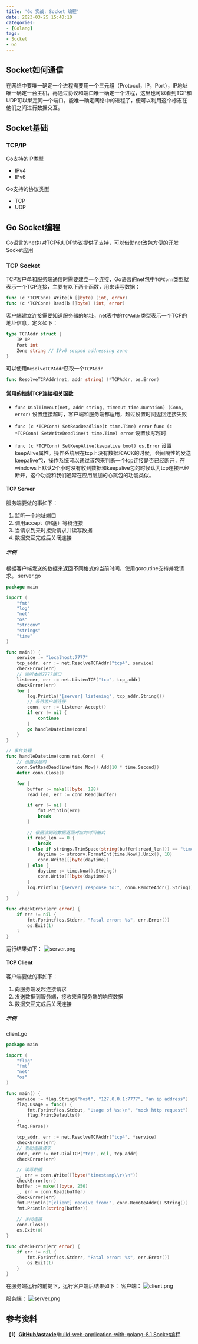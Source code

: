 ```yaml
---
title: 'Go 实战: Socket 编程'
date: 2023-03-25 15:40:10
categories:
- [Golang]
tags:
- Socket
- Go
---
```

## Socket如何通信
在网络中要唯一确定一个进程需要用一个三元组（Protocol，IP，Port），IP地址唯一确定一台主机，再通过协议和端口唯一确定一个进程，这里也可以看到TCP和UDP可以绑定同一个端口。能唯一确定网络中的进程了，便可以利用这个标志在他们之间进行数据交互。

## Socket基础

### TCP/IP
Go支持的IP类型
- IPv4
- IPv6

Go支持的协议类型
- TCP
- UDP

## Go Socket编程
Go语言的net包对TCP和UDP协议提供了支持，可以借助net改包方便的开发Socket应用

### TCP Socket
TCP客户单和服务端通信时需要建立一个连接，Go语言的net包中`TCPConn`类型就表示一个TCP连接，主要有以下两个函数，用来读写数据：
```go
func (c *TCPConn) Write(b []byte) (int, error)
func (c *TCPConn) Read(b []byte) (int, error)
```

客户端建立连接需要知道服务器的地址，net表中的`TCPAddr`类型表示一个TCP的地址信息，定义如下：
```go
type TCPAddr struct {
	IP IP
	Port int
	Zone string // IPv6 scoped addressing zone
}
```
可以使用`ResolveTCPAddr`获取一个`TCPAddr`
```go
func ResolveTCPAddr(net, addr string) (*TCPAddr, os.Error)
```

#### 常用的控制TCP连接相关函数

- `func DialTimeout(net, addr string, timeout time.Duration) (Conn, error)`
设置连接超时，客户端和服务端都适用，超过设置时间返回连接失败

- `func (c *TCPConn) SetReadDeadline(t time.Time) error`
  `func (c *TCPConn) SetWriteDeadline(t time.Time) error`
设置读写超时

- `func (c *TCPConn) SetKeepAlive(keepalive bool) os.Error`
设置keepAlive属性。操作系统层在tcp上没有数据和ACK的时候，会间隔性的发送keepalive包，操作系统可以通过该包来判断一个tcp连接是否已经断开，在windows上默认2个小时没有收到数据和keepalive包的时候认为tcp连接已经断开，这个功能和我们通常在应用层加的心跳包的功能类似。

#### TCP Server

服务端要做的事如下：
1. 监听一个地址端口
2. 调用accept（阻塞）等待连接
3. 当请求到来时接受请求并读写数据
4. 数据交互完成后关闭连接

##### 示例
根据客户端发送的数据来返回不同格式的当前时间，使用goroutine支持并发请求。
server.go
```go
package main

import (
	"fmt"
	"log"
	"net"
	"os"
	"strconv"
	"strings"
	"time"
)

func main() {
	service := "localhost:7777"
	tcp_addr, err := net.ResolveTCPAddr("tcp4", service)
	checkError(err)
	// 监听本地7777端口
	listener, err := net.ListenTCP("tcp", tcp_addr)
	checkError(err)
	for {
		log.Println("[server] listening", tcp_addr.String())
		// 等待客户端连接
		conn, err := listener.Accept()
		if err != nil {
			continue
		}
		go handleDatetime(conn)
	}
}

// 事件处理
func handleDatetime(conn net.Conn)  {
	// 设置读超时
	conn.SetReadDeadline(time.Now().Add(10 * time.Second))
	defer conn.Close()

	for {
		buffer := make([]byte, 128)
		read_len, err := conn.Read(buffer)

		if err != nil {
			fmt.Println(err)
			break
		}

		// 根据读到的数据返回对应的时间格式
		if read_len == 0 {
			break
		} else if strings.TrimSpace(string(buffer[:read_len])) == "timestamp" {
			daytime := strconv.FormatInt(time.Now().Unix(), 10)
			conn.Write([]byte(daytime))
		} else {
			daytime := time.Now().String()
			conn.Write([]byte(daytime))
		}
		log.Println("[server] response to:", conn.RemoteAddr().String())
	}
}

func checkError(err error) {
	if err != nil {
		fmt.Fprintf(os.Stderr, "Fatal error: %s", err.Error())
		os.Exit(1)
	}
}
```
运行结果如下：
![server.png](https://upload-images.jianshu.io/upload_images/14151453-e08a5bf26d08e2c3.png?imageMogr2/auto-orient/strip%7CimageView2/2/w/1240)

#### TCP Client

客户端要做的事如下：
1. 向服务端发起连接请求
3. 发送数据到服务端，接收来自服务端的响应数据
4. 数据交互完成后关闭连接

##### 示例
client.go
```go
package main

import (
	"flag"
	"fmt"
	"net"
	"os"
)

func main() {
	service := flag.String("host", "127.0.0.1:7777", "an ip address")
	flag.Usage = func() {
		fmt.Fprintf(os.Stdout, "Usage of %s:\n", "mock http request")
		flag.PrintDefaults()
	}
	flag.Parse()

	tcp_addr, err := net.ResolveTCPAddr("tcp4", *service)
	checkError(err)
	// 发起连接请求
	conn, err := net.DialTCP("tcp", nil, tcp_addr)
	checkError(err)

	// 读写数据
	_, err = conn.Write([]byte("timestamp\\r\\n"))
	checkError(err)
	buffer := make([]byte, 256)
	_, err = conn.Read(buffer)
	checkError(err)
	fmt.Println("[client] receive from:", conn.RemoteAddr().String())
	fmt.Println(string(buffer))
	
	// 关闭连接
	conn.Close()
	os.Exit(0)
}

func checkError(err error) {
	if err != nil {
		fmt.Fprintf(os.Stderr, "Fatal error: %s", err.Error())
		os.Exit(1)
	}
}
```
在服务端运行的前提下，运行客户端后结果如下：
客户端：
![client.png](https://upload-images.jianshu.io/upload_images/14151453-6eeaa68e245bb6d4.png?imageMogr2/auto-orient/strip%7CimageView2/2/w/1240)

服务端：
![server.png](https://upload-images.jianshu.io/upload_images/14151453-72e43bfb22b5a3ad.png?imageMogr2/auto-orient/strip%7CimageView2/2/w/1240)


## 参考资料
【1】[**GitHub/astaxie**](https://github.com/astaxie)/[build-web-application-with-golang-8.1 Socket编程](https://github.com/astaxie/build-web-application-with-golang/blob/master/zh/08.1.md)
